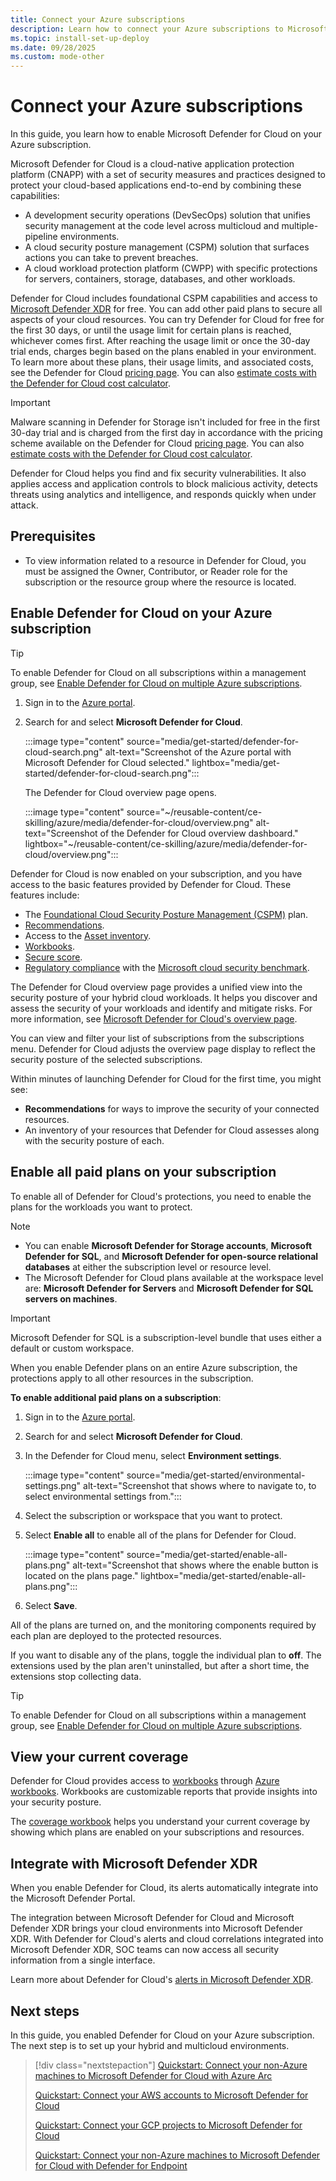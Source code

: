 ```yaml
---
title: Connect your Azure subscriptions
description: Learn how to connect your Azure subscriptions to Microsoft Defender for Cloud and protect your cloud-based applications.
ms.topic: install-set-up-deploy
ms.date: 09/28/2025
ms.custom: mode-other
---
```


# Connect your Azure subscriptions

In this guide, you learn how to enable Microsoft Defender for Cloud on your Azure subscription.

Microsoft Defender for Cloud is a cloud-native application protection platform (CNAPP) with a set of security measures and practices designed to protect your cloud-based applications end-to-end by combining these capabilities:

- A development security operations (DevSecOps) solution that unifies security management at the code level across multicloud and multiple-pipeline environments.
- A cloud security posture management (CSPM) solution that surfaces actions you can take to prevent breaches.
- A cloud workload protection platform (CWPP) with specific protections for servers, containers, storage, databases, and other workloads.

Defender for Cloud includes foundational CSPM capabilities and access to [Microsoft Defender XDR](/microsoft-365/security/defender/microsoft-365-defender) for free. You can add other paid plans to secure all aspects of your cloud resources. You can try Defender for Cloud for free for the first 30 days, or until the usage limit for certain plans is reached, whichever comes first. After reaching the usage limit or once the 30-day trial ends, charges begin based on the plans enabled in your environment. To learn more about these plans, their usage limits, and associated costs, see the Defender for Cloud [pricing page](https://azure.microsoft.com/pricing/details/defender-for-cloud/). You can also [estimate costs with the Defender for Cloud cost calculator](cost-calculator.md).

> [!IMPORTANT]
> Malware scanning in Defender for Storage isn't included for free in the first 30-day trial and is charged from the first day in accordance with the pricing scheme available on the Defender for Cloud [pricing page](https://azure.microsoft.com/pricing/details/defender-for-cloud/). You can also [estimate costs with the Defender for Cloud cost calculator](cost-calculator.md).

Defender for Cloud helps you find and fix security vulnerabilities. It also applies access and application controls to block malicious activity, detects threats using analytics and intelligence, and responds quickly when under attack.

## Prerequisites

- To view information related to a resource in Defender for Cloud, you must be assigned the Owner, Contributor, or Reader role for the subscription or the resource group where the resource is located.

## Enable Defender for Cloud on your Azure subscription

> [!TIP]
> To enable Defender for Cloud on all subscriptions within a management group, see [Enable Defender for Cloud on multiple Azure subscriptions](onboard-management-group.md).

1. Sign in to the [Azure portal](https://portal.azure.com).
1. Search for and select **Microsoft Defender for Cloud**.

    :::image type="content" source="media/get-started/defender-for-cloud-search.png" alt-text="Screenshot of the Azure portal with Microsoft Defender for Cloud selected." lightbox="media/get-started/defender-for-cloud-search.png":::

    The Defender for Cloud overview page opens.

    :::image type="content" source="~/reusable-content/ce-skilling/azure/media/defender-for-cloud/overview.png" alt-text="Screenshot of the Defender for Cloud overview dashboard." lightbox="~/reusable-content/ce-skilling/azure/media/defender-for-cloud/overview.png":::

Defender for Cloud is now enabled on your subscription, and you have access to the basic features provided by Defender for Cloud. These features include:

- The [Foundational Cloud Security Posture Management (CSPM)](concept-cloud-security-posture-management.md) plan.
- [Recommendations](security-policy-concept.md).
- Access to the [Asset inventory](asset-inventory.md).
- [Workbooks](custom-dashboards-azure-workbooks.md).
- [Secure score](secure-score-security-controls.md).
- [Regulatory compliance](update-regulatory-compliance-packages.md) with the [Microsoft cloud security benchmark](concept-regulatory-compliance.md).

The Defender for Cloud overview page provides a unified view into the security posture of your hybrid cloud workloads. It helps you discover and assess the security of your workloads and identify and mitigate risks. For more information, see [Microsoft Defender for Cloud's overview page](overview-page.md).

You can view and filter your list of subscriptions from the subscriptions menu. Defender for Cloud adjusts the overview page display to reflect the security posture of the selected subscriptions.

Within minutes of launching Defender for Cloud for the first time, you might see:

- **Recommendations** for ways to improve the security of your connected resources.
- An inventory of your resources that Defender for Cloud assesses along with the security posture of each.

## Enable all paid plans on your subscription

To enable all of Defender for Cloud's protections, you need to enable the plans for the workloads you want to protect.

> [!NOTE]
>
> - You can enable **Microsoft Defender for Storage accounts**, **Microsoft Defender for SQL**, and **Microsoft Defender for open-source relational databases** at either the subscription level or resource level.
> - The Microsoft Defender for Cloud plans available at the workspace level are: **Microsoft Defender for Servers** and **Microsoft Defender for SQL servers on machines**.

> [!IMPORTANT]
> Microsoft Defender for SQL is a subscription-level bundle that uses either a default or custom workspace.

When you enable Defender plans on an entire Azure subscription, the protections apply to all other resources in the subscription.

**To enable additional paid plans on a subscription**:

1. Sign in to the [Azure portal](https://portal.azure.com).
1. Search for and select **Microsoft Defender for Cloud**.
1. In the Defender for Cloud menu, select **Environment settings**.

    :::image type="content" source="media/get-started/environmental-settings.png" alt-text="Screenshot that shows where to navigate to, to select environmental settings from.":::

1. Select the subscription or workspace that you want to protect.
1. Select **Enable all** to enable all of the plans for Defender for Cloud.

    :::image type="content" source="media/get-started/enable-all-plans.png" alt-text="Screenshot that shows where the enable button is located on the plans page." lightbox="media/get-started/enable-all-plans.png":::

1. Select **Save**.

All of the plans are turned on, and the monitoring components required by each plan are deployed to the protected resources.

If you want to disable any of the plans, toggle the individual plan to **off**. The extensions used by the plan aren't uninstalled, but after a short time, the extensions stop collecting data.

> [!TIP]
> To enable Defender for Cloud on all subscriptions within a management group, see [Enable Defender for Cloud on multiple Azure subscriptions](onboard-management-group.md).

## View your current coverage

Defender for Cloud provides access to [workbooks](custom-dashboards-azure-workbooks.md) through [Azure workbooks](/azure/azure-monitor/visualize/workbooks-overview). Workbooks are customizable reports that provide insights into your security posture.

The [coverage workbook](custom-dashboards-azure-workbooks.md#coverage-workbook) helps you understand your current coverage by showing which plans are enabled on your subscriptions and resources.

## Integrate with Microsoft Defender XDR

When you enable Defender for Cloud, its alerts automatically integrate into the Microsoft Defender Portal.

The integration between Microsoft Defender for Cloud and Microsoft Defender XDR brings your cloud environments into Microsoft Defender XDR. With Defender for Cloud's alerts and cloud correlations integrated into Microsoft Defender XDR, SOC teams can now access all security information from a single interface.

Learn more about Defender for Cloud's [alerts in Microsoft Defender XDR](concept-integration-365.md).

## Next steps

In this guide, you enabled Defender for Cloud on your Azure subscription. The next step is to set up your hybrid and multicloud environments.

> [!div class="nextstepaction"]
> [Quickstart: Connect your non-Azure machines to Microsoft Defender for Cloud with Azure Arc](quickstart-onboard-machines.md)
>
> [Quickstart: Connect your AWS accounts to Microsoft Defender for Cloud](quickstart-onboard-aws.md)
>
> [Quickstart: Connect your GCP projects to Microsoft Defender for Cloud](quickstart-onboard-gcp.md)
>
> [Quickstart: Connect your non-Azure machines to Microsoft Defender for Cloud with Defender for Endpoint](onboard-machines-with-defender-for-endpoint.md)
